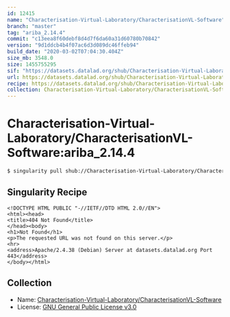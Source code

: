 ```yaml
---
id: 12415
name: "Characterisation-Virtual-Laboratory/CharacterisationVL-Software"
branch: "master"
tag: "ariba_2.14.4"
commit: "c13eea8f60debf8d4d7f6da60a31d60780b70842"
version: "9d1ddcb4b4f07ac6d3d089dc46ffeb94"
build_date: "2020-03-02T07:04:30.404Z"
size_mb: 3548.0
size: 1455755295
sif: "https://datasets.datalad.org/shub/Characterisation-Virtual-Laboratory/CharacterisationVL-Software/ariba_2.14.4/2020-03-02-c13eea8f-9d1ddcb4/9d1ddcb4b4f07ac6d3d089dc46ffeb94.sif"
url: https://datasets.datalad.org/shub/Characterisation-Virtual-Laboratory/CharacterisationVL-Software/ariba_2.14.4/2020-03-02-c13eea8f-9d1ddcb4/
recipe: https://datasets.datalad.org/shub/Characterisation-Virtual-Laboratory/CharacterisationVL-Software/ariba_2.14.4/2020-03-02-c13eea8f-9d1ddcb4/Singularity
collection: Characterisation-Virtual-Laboratory/CharacterisationVL-Software
---
```


# Characterisation-Virtual-Laboratory/CharacterisationVL-Software:ariba_2.14.4

```bash
$ singularity pull shub://Characterisation-Virtual-Laboratory/CharacterisationVL-Software:ariba_2.14.4
```

## Singularity Recipe

```singularity
<!DOCTYPE HTML PUBLIC "-//IETF//DTD HTML 2.0//EN">
<html><head>
<title>404 Not Found</title>
</head><body>
<h1>Not Found</h1>
<p>The requested URL was not found on this server.</p>
<hr>
<address>Apache/2.4.38 (Debian) Server at datasets.datalad.org Port 443</address>
</body></html>
```

## Collection

 - Name: [Characterisation-Virtual-Laboratory/CharacterisationVL-Software](https://github.com/Characterisation-Virtual-Laboratory/CharacterisationVL-Software)
 - License: [GNU General Public License v3.0](https://api.github.com/licenses/gpl-3.0)

